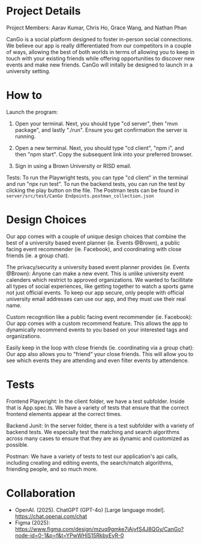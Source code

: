 # Project Details

Project Members: Aarav Kumar, Chris Ho, Grace Wang, and Nathan Phan

CanGo is a social platform designed to foster in-person social connections. We believe our app is really differentiated from our competitors in a couple of ways, allowing the best of both worlds in terms of allowing you to keep in touch with your existing friends while offering opportunities to discover new events and make new friends. CanGo will initally be designed to launch in a university setting.


# How to

Launch the program: 

1. Open your terminal. Next, you should type "cd server", then "mvn package", and lastly "./run". Ensure you get confirmation the server is running.

2. Open a new terminal. Next, you should type "cd client", "npm i", and then "npm start". Copy the subsequent link into your preferred browser.

3. Sign in using a Brown University or RISD email. 


Tests:
To run the Playwright tests, you can type "cd client" in the terminal and run "npx run test". 
To run the backend tests, you can run the test by clicking the play button on the file.
The Postman tests can be found in `server/src/test/CanGo Endpoints.postman_collection.json`


# Design Choices

Our app comes with a couple of unique design choices that combine the best of a university based event planner (ie. Events @Brown), a public facing event recommender (ie. Facebook), and coordinating with close friends (ie. a group chat).


The privacy/security a university based event planner provides (ie. Events @Brown): Anyone can make a new event. This is unlike university event calenders which restrict to approved organizations. We wanted to facillitate all types of social experiences, like getting together to watch a sports game not just official events. To keep our app secure, only people with official university email addresses can use our app, and they must use their real name.

Custom recognition like a public facing event recommender (ie. Facebook): Our app comes with a custom recommend feature. This allows the app to dynamically recommend events to you based on your interested tags and organizations.

Easily keep in the loop with close friends (ie. coordinating via a group chat): Our app also allows you to "friend" your close friends. This will allow you to see which events they are attending and even filter events by attendence. 


# Tests

Frontend Playwright: In the client folder, we have a test subfolder. Inside that is App.spec.ts. We have a variety of tests that ensure that the correct frontend elements appear at the correct times. 

Backend Junit: In the server folder, there is a test subfolder with a variety of backend tests. We especially test the matching and search algorithms across many cases to ensure that they are as dynamic and customized as possible. 

Postman: We have a variety of tests to test our application's api calls, including creating and editing events, the search/match algorithms, friending people, and so much more. 


# Collaboration

* OpenAI. (2025). ChatGPT (GPT-4o) [Large language model]. https://chat.openai.com/chat
* Figma (2025): https://www.figma.com/design/mzuq9gmke7iAjvfS4J8QGy/CanGo?node-id=0-1&p=f&t=YPwWHlS15RkbyEyR-0 
